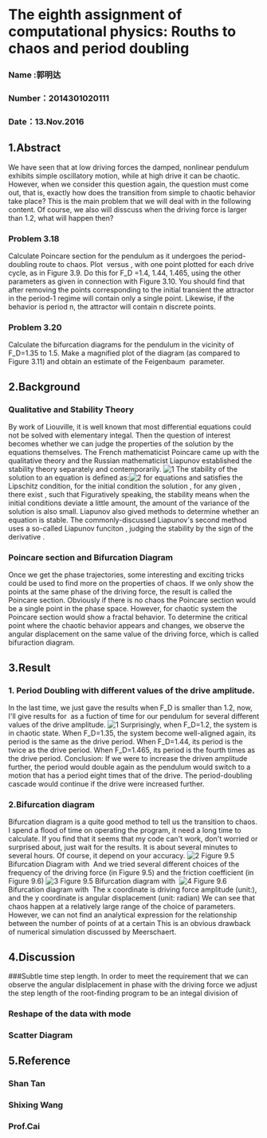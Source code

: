 # The eighth assignment of computational physics: Rouths to chaos and period doubling 

### Name :郭明达
### Number：2014301020111
### Date：13.Nov.2016

## 1.Abstract
We have seen that at low driving forces the damped, nonlinear pendulum exhibits simple oscillatory motion, while at high drive it can be 
chaotic. However, when we consider this question again, the question must come out, that is, exactly how does the transition from simple
to chaotic behavior take place? This is the main problem that we will deal with in the following content. Of course, we also will disscuss 
when the driving force is larger than 1.2, what will happen then?

### Problem 3.18
Calculate Poincare section for the pendulum as it undergoes the period-doubling route to chaos. Plot
<img src="http://latex.codecogs.com/gif.latex?\omega" alt="" title="" /> versus 
<img src="http://latex.codecogs.com/gif.latex?\theta" alt="" title="" />, with one point
plotted for each drive cycle, as in Figure 3.9. Do this for F_D =1.4, 1.44, 1.465, using the other parameters as given in connection with
Figure 3.10. You should find that after removing the points corresponding to the initial transient the attractor in the period-1 regime 
will contain only a single point. Likewise, if the behavior is period n, the attractor will contain n discrete points.

### Problem 3.20
Calculate the bifurcation diagrams for the pendulum in the vicinity of F_D=1.35 to 1.5. Make a magnified plot of the diagram (as compared
to Figure 3.11) and obtain an estimate of the Feigenbaum <img src="http://latex.codecogs.com/gif.latex?\delta" alt="" title="" /> parameter.

## 2.Background

### Qualitative and Stability Theory
By work of Liouville, it is well known that most differential equations could not be solved with elementary integal. Then the question of interest becomes whether we can judge the properties of the solution by the equations themselves. The French mathematicist Poincare came up with the qualitative theory and the Russian mathematicist Liapunov established the stability theory separately and contemporarily. ![1](http://latex.codecogs.com/gif.latex?dr\divdt=f(r,t))
The stability of the solution to an equation is defined as:![2](http://latex.codecogs.com/gif.latex?||r_{}{0}-r_{}{1}||<theta)
for equations and  satisfies the Lipschitz condition, for the initial condition  the solution , for any given , there exist , such that 
Figuratively speaking, the stability means when the initial conditions deviate a little amount, the amount of the variance of the solution is also small.
Liapunov also gived methods to determine whether an equation is stable. The commonly-discussed Liapunov's second method uses a so-called Liapunov funciton , judging the stability by the sign of the derivative .

### Poincare section and Bifurcation Diagram
Once we get the phase trajectories, some interesting and exciting tricks could be used to find more on the properties of chaos.
If we only show the points at the same phase of the driving force, the result is called the Poincare section. Obviously if there is no chaos the Poincare section would be a single point in the phase space. 
However, for chaotic system the Poincare section would show a fractal behavior.
To determine the critical point where the chaotic behavior appears and changes, we observe the angular displacement on the same value of the driving force, which is called bifuraction diagram.

## 3.Result
### 1. Period Doubling with different values of the drive amplitude.
In the last time, we just gave the results when F_D is smaller than 1.2, now, I'll give results for <img src="http://latex.codecogs.com/gif.latex?\theta" alt="" title="" /> as a fuction of time for our pendulum for several different values of the drive amplitude.
![1](https://github.com/gmd3250679/compuational_physics_N2014301020111/blob/master/Exercise-8/figure/3413510-1de042eee34adb53.png)
Surprisingly, when F_D=1.2, the system is in chaotic state. When F_D=1.35, the system become well-aligned again, its period is the same as the drive period. When F_D=1.44, its period is the twice as the drive period. When F_D=1.465, its period is the fourth times as the drive period.
Conclusion: If we were to increase the driven amplitude further, the period would double again as the pendulum would switch to a motion that has a period eight times that of the drive. The period-doubling cascade would continue if the drive were increased further.

### 2.Bifurcation diagram
Bifurcation diagram is a quite good method to tell us the transition to chaos. I spend a flood of time on operating the program, it need a long time to calculate. If you find that it seems that my code can't work, don't worried or surprised about, just wait for the results. It is about several minutes to several hours. Of course, it depend on your accuracy.
![2](https://github.com/gmd3250679/compuational_physics_N2014301020111/blob/master/Exercise-8/figure/9_5.png)
Figure 9.5 Bifurcation Diagram with <img src="http://latex.codecogs.com/gif.latex?\omega_{}{D}=2/3,q=1/2" alt="" title="" />
And we tried several different choices of the frequency of the driving force (in Figure 9.5) and the friction coefficient (in Figure 9.6)
![3](https://github.com/gmd3250679/compuational_physics_N2014301020111/blob/master/Exercise-8/figure/9_6.png)
Figure 9.5 Bifurcation diagram with
<img src="http://latex.codecogs.com/gif.latex?\omega_{1}{D}=1/2,\omega_{2}{D}=2/3,\omega_{3}{D}=1,\omega_{4}{D}=4/3" alt="" title="" />
![4](https://github.com/gmd3250679/compuational_physics_N2014301020111/blob/master/Exercise-8/figure/9_7.png)
Figure 9.6 Bifurcation diagram with
<img src="http://latex.codecogs.com/gif.latex?\q=0.4_{1}{},q=0.6_{2}{},q=0.1_{3}{},q=1_{4}{}" alt="" title="" />
The x coordinate is driving force amplitude (unit:<img src="http://latex.codecogs.com/gif.latex?s_{-2}{}" alt="" title="" />), and the y coordinate is angular displacement (unit: radian)
We can see that chaos happen at a relatively large range of the choice of parameters. However, we can not find an analytical expression for the relationship between the number of points of <img src="http://latex.codecogs.com/gif.latex?\theta" alt="" title="" />at a certain<img src="http://latex.codecogs.com/gif.latex?F_{}{D}" alt="" title="" />
This is an obvious drawback of numerical simulation discussed by Meerschaert.

## 4.Discussion
###Subtle time step length. 
In order to meet the requirement that we can observe the angular dislplacement in phase with the driving force we adjust the step length of the root-finding program to be an integal division of <img src="http://latex.codecogs.com/gif.latex?\pi" alt="" title="" />
### Reshape of the data with mode <img src="http://latex.codecogs.com/gif.latex?2\pi" alt="" title="" />
### Scatter Diagram

## 5.Reference
### Shan Tan[](http://www.jianshu.com/p/b141af43e303)
### Shixing Wang[](https://www.zybuluo.com/ShixingWang/note/355301)
### Prof.Cai[](https://www.evernote.com/shard/s140/sh/0724815b-79a9-4357-9e85-416c33cb1b69/e2b0667446e6f7d74181969ed0c7c357) 


